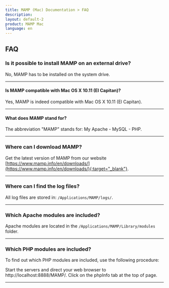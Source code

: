 ```yaml
---
title: MAMP (Mac) Documentation > FAQ
description: 
layout: default-2
product: MAMP Mac
language: en
---
```


## FAQ

### Is it possible to install MAMP on an external drive?

No, MAMP has to be installed on the system drive.

---

#### Is MAMP compatible with Mac OS X 10.11 (El Capitan)?

Yes, MAMP is indeed compatible with Mac OS X 10.11 (El Capitan).

---

#### What does MAMP stand for?

The abbreviation "MAMP" stands for: My Apache - MySQL - PHP.

---

### Where can I download MAMP?

Get the latest version of MAMP from our website [https://www.mamp.info/en/downloads/](https://www.mamp.info/en/downloads/){:target="_blank"}.

---

### Where can I find the log files?

All log files are stored in: `/Applications/MAMP/logs/`.

---

### Which Apache modules are included?

Apache modules are located in the `/Applications/MAMP/Library/modules` folder.

---

### Which PHP modules are included?

To find out which PHP modules are included, use the following procedure:

Start the servers and direct your web browser to http://localhost:8888/MAMP/.
Click on the phpInfo tab at the top of page.

---
